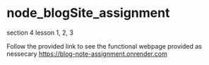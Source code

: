 # node_blogSite_assignment

section 4 lesson 1, 2, 3

Follow the provided link to see the functional webpage provided as nessecary
https://blog-note-assignment.onrender.com
